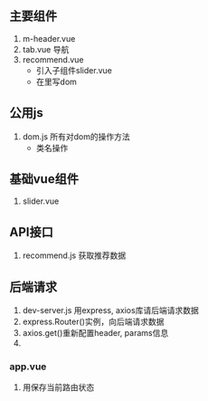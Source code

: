 ## 主要组件
1. m-header.vue
2. tab.vue 导航
3. recommend.vue
	- 引入子组件slider.vue
	- 在<slider>里写dom

## 公用js
1. dom.js 所有对dom的操作方法
	- 类名操作

## 基础vue组件
1. slider.vue

## API接口
1. recommend.js 获取推荐数据

## 后端请求
1. dev-server.js 用express, axios库请后端请求数据
2. express.Router()实例，向后端请求数据
3. axios.get()重新配置header, params信息
4. 

### app.vue
1. 用<keep-alive>保存当前路由状态